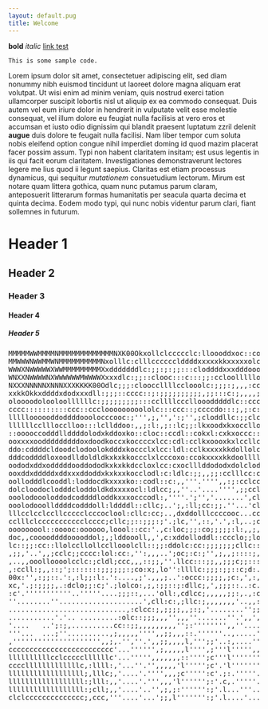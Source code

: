 ```yaml
---
layout: default.pug
title: Welcome
---
```


**bold**
*italic*
[link test](http://duckduckgo.com/)

`This is some sample code.`

Lorem ipsum dolor sit amet, consectetuer adipiscing elit, sed diam nonummy nibh
euismod tincidunt ut laoreet dolore magna aliquam erat volutpat. Ut wisi enim ad
minim veniam, quis nostrud exerci tation ullamcorper suscipit lobortis nisl ut
aliquip ex ea commodo consequat. Duis autem vel eum iriure dolor in hendrerit in
vulputate velit esse molestie consequat, vel illum dolore eu feugiat nulla
facilisis at vero eros et accumsan et iusto odio dignissim qui blandit praesent
luptatum zzril delenit **augue** duis dolore te feugait nulla facilisi. Nam liber
tempor cum soluta nobis eleifend option congue nihil imperdiet doming id quod
mazim placerat facer possim assum. Typi non habent claritatem insitam; est usus
legentis in iis qui facit eorum claritatem. Investigationes demonstraverunt
lectores legere me lius quod ii legunt saepius. Claritas est etiam processus
dynamicus, qui sequitur *mutationem* consuetudium lectorum. Mirum est notare quam
littera gothica, quam nunc putamus parum claram, anteposuerit litterarum formas
humanitatis per seacula quarta decima et quinta decima. Eodem modo typi, qui
nunc nobis videntur parum clari, fiant sollemnes in futurum.


# Header 1

## Header 2

### Header 3

#### Header 4

##### Header 5


<div class='ascii-photo'>
<pre>
MMMMMWWMMMMNMMMMMMMMMMMMMNXK00Okxollclccccclc:lloooddxoc::coONMMMMMMMMMMMMMMMMMMMMMMWNXK0Okddxx
MMWWWNWWMMWNMMMMMMMMMMNxolllc:clllcccccclddddxxxxxkkxxxxxolccodxKNWWNNNXXKKK0000kkdOkOOkOxxoxkk
WWWXNWWWWWXWWMMMMMMMMMXxdddddddlc:;;:;:;;:::cloddddxxxdddooollloolookOxkxdkOxkxxddoddddoooollll
WNXXNWWWWNXWWWWWWMWWWWXxxxdlc:;;::clooc:::c:::;;:ccloollllloolloooooooollollllllllcccc:::;;::::
NXXXNNNNNXNNNXXXKKKK00Odlc;;;:clooccllllcclooolc:;;;:;,,,:ccccccc::::::::::::::::::cccccllloooo
xxkkOkkxddddxdodxxxdll:;;;::cccc::;:;;;;;;;;;;,;;:::c:;,,,,;;::ccccllooooooooooooooooooooollooo
oloooodolooloollllllc:;;;;;;;;;:::ccllllcccllooodddddlc::ccccllooodooollllollllccccoc::l::::oll
cccc::::::::::ccc::ccclooooooooololc:::ccc::;ccccdo:::;,;:c:cl::::lc:lc:::oloooc:clooodolcclodo
llllloooooddoddddooolocccooc:;''',;,'',':;'',;cloddllc:;;clclocccoddddollodddddooodxxxxxdoddddo
llllllcclllocclloo:::lcllddoo:,,;:l:,;::lc;;:lkxoodxkxoccllodddddddddoxdddooooodoodl:ccoddddocc
::ooooccodddllddddolodxkddoxko::cloc::ccdl::cokxl:cxkxoccc::clooodlccoxddddclldddddolloddooddlo
ooxxxxoodddddddddoxdoodkoccxkoccccxlcc:cdl:cclkxoooxkxlccllcldddddollddooddlooxdooxooooddooddoo
ddo:cddddcldoodclodoolokdddxkoccclxlcc:ldl:cclkxxxxkkdollolclddddxdlldxodddoddxdoodooccddooddoo
dddcoddddloxoodlldoldldkxkxkkoccclxlcccoxo:ccokxxxxkkdoolllloooooxdodddoodddddddddddocodododxxx
oododxddxodddddooddododkxkxkkdccloxlcc:cxoclllddododxdolclodddoooxxxxxdooxxddxxdddo::;cc:oddlcc
ooxddxdddddxddxxxddoddxkxkxxkocclodl:c:ldlc:;;,,;;:cclllcc:ccldodl:ccldddo::ccldddl;;';:coooccl
oollodddlcooddl:loddocdkxxxxko::codl::c:,,'''.'''',,:;:cclcccodxdoclcoddddl:cloddddl:;coooodo:l
dolcloodoclodddcloddoldkdxxxxocl:ldlcc;,,''..'....'''',;;cclcdoodd:lcddoodololdddodollldooddolo
ooolodoooloddodcoddddloddkxxxocccodl:,''''.';'','.......',clldolol:clddoodooooddoocccc;::oodolo
ooolodooollddddcodddoll:lddddl::cllc;..';,:ll;cc:;;.''...'clllllll;clooololllllool:;;,:,,::cccc
lllcclcclccllccccclcccoclool:cllc:cc;..,dxddolllccccooc...ccc:cccc;;ccclcllollcll;,;,,,,',:llll
cclllclccccccccccclcccc;cllc;;::;;;:;'.;lc,'',::,'.',:l,..;cccc:;,,;,;cc::;;;:cclclc:c:c:ccc;c;
ooooooool::ooooc:oooooo,loool::cc:'.,c:loc;;;:co;;;;;:l:,,;,cooollll;;c,;;::':';cddlcodl;;:;'.'
doc,,cooooddddooooddol;,;lddoooll,,',c:xddolloddl::ccclo;;loooodxxxo;':,c;cc,c';;doocoxl,,,;,';
lc::;;:cc::llolccllollccllooolcll::;;:ddolc:cc:;;;;;;;cllc::colddldo:':'cc:,;;.,,ddoloxo,',,,''
,;;,'..',,;cclc;;cccc:lol:cc:,'':,,,..';oc;:c:;'',;,,;::::;,;lcol:oo;....,'.':...dcllcxl'...,',
,..,,ooolloooolcclc:;cldl;ccc,,,::;;,''.llcc:::;;,,;;;c;;::::ccoc;ol;.......';.',doc:dxc'.'.'.,
,:ccll:;,,::;';:::::::;;;;;;:;co:x;,lo'':llllc:;;;:;;::c;d:.'.',cc,c'.,''''.,'''cldddxdc'.'....
00x:'',:;;::.':,:l;;:l:.':....,;'.,,,;..':occc:;;;;,;c:,',:,,::,;,',..,;;,,c:'',;,:lc:l:'.'....
xc,'.;:;;;;,.:dclo;;:c;'.;lolco:,;,:;;::;:dllc;,',;;;::..:c.';;c;'...';:o;'.;,,,,,;:;,::,.,,'..
:c'.'''''''''''..'''''....;;;::,...'oll:,cdlcc;,,,,,;;:,.,:coddl',clcllodl;,;,,clcc;;ccc;.:::::
''........''....................',cll:c:,;llc:;,,,,,,,'..,,::cloollllllllllllcooolllllll;.ccccc
............................,:clcc:;,;;;;,,;:;,'........'';;;;:;:lodoooooooolloooooooool,.lllll
...........'.'.. .........:olc::;;;,,,'',,,''.......''.',,',''',;;;:clolllooolooooloollllcloloo
'....   ..';:;,..........cc::;;,,,,,,,,,'';:'''''''',,''....''',,,;;;::oooooooooooooooooooooooo
'''...  ...;''..........,;,,,,,'''',,;;,,,::.''''''..,.....'''',,',,,;;,loooooooooooooooooooooo
,''''''''''''''''''''',,;,.'',''.',,;;,,,,l,''';;'..:,....'''''''''',,'.;oooooooooooooooooooooo
ccccccccccccccccccccccccc'...'''''',;,,,,,l'''',;'''l''''',,''''''''''..,oooodollllllllllllllll
llllllllllcclcccccllllllc'...''''',,,,,,,::'''';c'''l''''''''''.''''...',lloolllloooooooooooooo
cccclllllllllllllc,:llll:,'...''.'',,,,,'l''''';c'.'l'''''''''.'',,....',clll:ooooooooloooooolo
llllllllllllllllll;,lllc;,'....'.'''',,,;c''''':c'.;:.'''''....''''...'',:lll:lllllllllllllllll
llllllllllllllllll:;lll:,,'....'.''',,,'l'''''';:'.c,.'''''...''''....''',llc:llllllllloooooooo
llllllllllllllllll:;cll;,,'....'..'',;,;:'''''':;'.l...'''...''''....''..'clc;cclcclllllccccccc
clclcccccccccccccc;,ccc,'''....'...';;,l''''''':;'.l....'....''''....'..'';:c;lcc:cccllclllllll
</pre>
</div>
